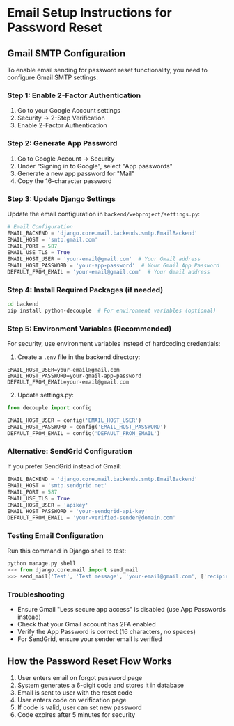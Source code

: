 # Email Setup Instructions for Password Reset

## Gmail SMTP Configuration

To enable email sending for password reset functionality, you need to configure Gmail SMTP settings:

### Step 1: Enable 2-Factor Authentication
1. Go to your Google Account settings
2. Security → 2-Step Verification
3. Enable 2-Factor Authentication

### Step 2: Generate App Password
1. Go to Google Account → Security
2. Under "Signing in to Google", select "App passwords"
3. Generate a new app password for "Mail"
4. Copy the 16-character password

### Step 3: Update Django Settings
Update the email configuration in `backend/webproject/settings.py`:

```python
# Email Configuration
EMAIL_BACKEND = 'django.core.mail.backends.smtp.EmailBackend'
EMAIL_HOST = 'smtp.gmail.com'
EMAIL_PORT = 587
EMAIL_USE_TLS = True
EMAIL_HOST_USER = 'your-email@gmail.com'  # Your Gmail address
EMAIL_HOST_PASSWORD = 'your-app-password'  # Your Gmail App Password
DEFAULT_FROM_EMAIL = 'your-email@gmail.com'  # Your Gmail address
```

### Step 4: Install Required Packages (if needed)
```bash
cd backend
pip install python-decouple  # For environment variables (optional)
```

### Step 5: Environment Variables (Recommended)
For security, use environment variables instead of hardcoding credentials:

1. Create a `.env` file in the backend directory:
```
EMAIL_HOST_USER=your-email@gmail.com
EMAIL_HOST_PASSWORD=your-gmail-app-password
DEFAULT_FROM_EMAIL=your-email@gmail.com
```

2. Update settings.py:
```python
from decouple import config

EMAIL_HOST_USER = config('EMAIL_HOST_USER')
EMAIL_HOST_PASSWORD = config('EMAIL_HOST_PASSWORD')
DEFAULT_FROM_EMAIL = config('DEFAULT_FROM_EMAIL')
```

### Alternative: SendGrid Configuration
If you prefer SendGrid instead of Gmail:

```python
EMAIL_BACKEND = 'django.core.mail.backends.smtp.EmailBackend'
EMAIL_HOST = 'smtp.sendgrid.net'
EMAIL_PORT = 587
EMAIL_USE_TLS = True
EMAIL_HOST_USER = 'apikey'
EMAIL_HOST_PASSWORD = 'your-sendgrid-api-key'
DEFAULT_FROM_EMAIL = 'your-verified-sender@domain.com'
```

### Testing Email Configuration
Run this command in Django shell to test:
```python
python manage.py shell
>>> from django.core.mail import send_mail
>>> send_mail('Test', 'Test message', 'your-email@gmail.com', ['recipient@example.com'])
```

### Troubleshooting
- Ensure Gmail "Less secure app access" is disabled (use App Passwords instead)
- Check that your Gmail account has 2FA enabled
- Verify the App Password is correct (16 characters, no spaces)
- For SendGrid, ensure your sender email is verified

## How the Password Reset Flow Works

1. User enters email on forgot password page
2. System generates a 6-digit code and stores it in database
3. Email is sent to user with the reset code
4. User enters code on verification page
5. If code is valid, user can set new password
6. Code expires after 5 minutes for security
